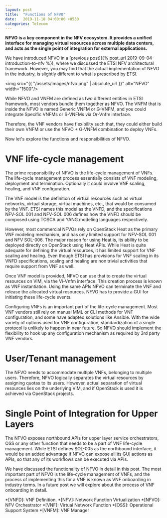 ```yaml
---
layout: post
title:  "Functions of NFVO"
date:   2019-11-18 04:00:00 +0530
categories: Telecom
---
```


**NFVO is a key component in the NFV ecosystem. It provides a unified interface for managing virtual resources across multiple data centers, and acts as the single point of integration for external applications.**

We have introduced NFVO in a [previous post]({% post_url 2019-09-04-introduction-to-nfv %}), where we discussed the ETSI NFV architectural framework. However, you may find that the actual implementation of NFVO in the industry, is slightly different to what is prescribed by ETSI.

<img src="{{ "/assets/images/nfvo.png" | absolute_url }}" alt="NFVO" width="1500"/>

While NFVO and VNFM are defined as two different entities in ETSI framework, most vendors bundle them together as NFVO. The VNFM that is inside the NFVO is named Generic VNFM or G-VNFM, and you could integrate Specific VNFMs or S-VNFMs via Or-Vnfm interface. 

Therefore, the VNF vendors have flexibility such that, they could either build their own VNFM or use the NFVO + G-VNFM combination to deploy VNFs.

Now let's explore the functions and responsibilities of NFVO.

# VNF life-cycle management

The prime responsibility of NFVO is the life-cycle management of VNFs. The life-cycle management process essentially consists of VNF modeling, deployment and termination. Optionally it could involve VNF scaling, healing, and VNF configuration.

The VNF model is the definition of virtual resources such as virtual networks, virtual storage, virtual machines, etc., that would be consumed by the VNF. ETSI names this model as the VNFD, and the specifications NFV-SOL 001 and NFV-SOL 006 defines how the VNFD should be composed using TOSCA and YANG modeling languages respectively. 

However, most commercial NFVOs rely on OpenStack Heat as the primary VNF modeling mechanism, and has only limited support for NFV-SOL 001 and NFV SOL-006. The major reason for using Heat is, its ability to be deployed directly on OpenStack using Heat APIs. While Heat is quite adequate for defining the virtual resources, it has limited support for VNF scaling and healing. Even though ETSI has provisions for VNF scaling in its VNFD specifications, scaling and healing are non trivial activities that require support from VNF as well.

Once VNF model is provided, NFVO can use that to create the virtual resources on VIM, via the Vi-Vnfm interface. This creation process is known as VNF instantiation. Using the same APIs NFVO can terminate the VNF and release the allocated virtual resources. NFVO has to provide a GUI for initiating these life-cycle events.

Configuring VNFs is an important part of the life-cycle management. Most VNF vendors still rely on manual MML or CLI methods for VNF configuration, and some have adapted solutions like Ansible. With the wide variety of options used for VNF configuration, standardization of a single protocol is unlikely to happen in near future. So NFVO should implement the flexibility to hook up any configuration mechanism as required by 3rd party VNF vendors.

# User/Tenant management

The NFVO needs to accommodate multiple VNFs, belonging to multiple users. Therefore, NFVO logically separates the virtual resources by assigning quotas to its users. However, actual separation of virtual resources lies on the underlying VIM, and if OpenStack is used it is achieved via OpenStack projects.

# Single Point of Integration for Upper Layers

The NFVO exposes northbound APIs for upper layer service orchestrators, OSS or any other function that needs to be a part of VNF life-cycle management. While ETSI defines SOL-005 as the northbound interface, it would be an added advantage if NFVO can expose all its GUI actions as APIs, so that any of its workflows can be executed via APIs.

We have discussed the functionality of NFVO in detail in this post. The most important part of NFVO is the life-cycle management of VNFs, and the process of implementing this for a VNF is known as VNF onboarding in industry terms. In a future post we will explore about the process of VNF onboarding in detail.

*[VNFD]: VNF Definition.
*[NFV]: Network Function Virtualization
*[NFVO]: NFV Orchestrator
*[VNF]: Virtual Network Function
*[OSS]: Operational Support System
*[VNFM]: VNF Manager
